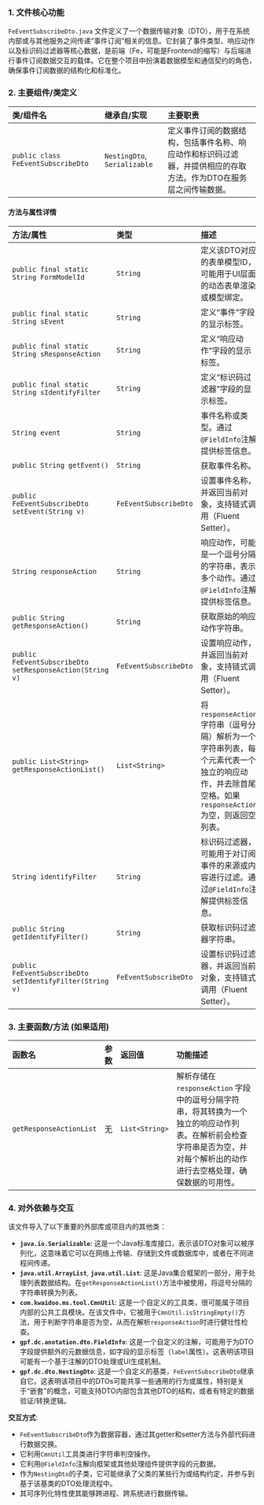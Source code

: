 ### 1. 文件核心功能
`FeEventSubscribeDto.java` 文件定义了一个数据传输对象（DTO），用于在系统内部或与其他服务之间传递“事件订阅”相关的信息。它封装了事件类型、响应动作以及标识码过滤器等核心数据，是前端（Fe，可能是Frontend的缩写）与后端进行事件订阅数据交互的载体。它在整个项目中扮演着数据模型和通信契约的角色，确保事件订阅数据的结构化和标准化。

### 2. 主要组件/类定义

| 类/组件名 | 继承自/实现 | 主要职责 |
| :--- | :--- | :--- |
| `public class FeEventSubscribeDto` | `NestingDto`, `Serializable` | 定义事件订阅的数据结构，包括事件名称、响应动作和标识码过滤器，并提供相应的存取方法。作为DTO在服务层之间传输数据。 |

#### 方法与属性详情

| 方法/属性 | 类型 | 描述 |
| :--- | :--- | :--- |
| `public final static String FormModelId` | `String` | 定义该DTO对应的表单模型ID，可能用于UI层面的动态表单渲染或模型绑定。 |
| `public final static String sEvent` | `String` | 定义“事件”字段的显示标签。 |
| `public final static String sResponseAction` | `String` | 定义“响应动作”字段的显示标签。 |
| `public final static String sIdentifyFilter` | `String` | 定义“标识码过滤器”字段的显示标签。 |
| `String event` | `String` | 事件名称或类型。通过`@FieldInfo`注解提供标签信息。 |
| `public String getEvent()` | `String` | 获取事件名称。 |
| `public FeEventSubscribeDto setEvent(String v)` | `FeEventSubscribeDto` | 设置事件名称，并返回当前对象，支持链式调用（Fluent Setter）。 |
| `String responseAction` | `String` | 响应动作，可能是一个逗号分隔的字符串，表示多个动作。通过`@FieldInfo`注解提供标签信息。 |
| `public String getResponseAction()` | `String` | 获取原始的响应动作字符串。 |
| `public FeEventSubscribeDto setResponseAction(String v)` | `FeEventSubscribeDto` | 设置响应动作，并返回当前对象，支持链式调用（Fluent Setter）。 |
| `public List<String> getResponseActionList()` | `List<String>` | 将`responseAction`字符串（逗号分隔）解析为一个字符串列表，每个元素代表一个独立的响应动作，并去除首尾空格。如果`responseAction`为空，则返回空列表。 |
| `String identifyFilter` | `String` | 标识码过滤器，可能用于对订阅事件的来源或内容进行过滤。通过`@FieldInfo`注解提供标签信息。 |
| `public String getIdentifyFilter()` | `String` | 获取标识码过滤器字符串。 |
| `public FeEventSubscribeDto setIdentifyFilter(String v)` | `FeEventSubscribeDto` | 设置标识码过滤器，并返回当前对象，支持链式调用（Fluent Setter）。 |

### 3. 主要函数/方法 (如果适用)

| 函数名 | 参数 | 返回值 | 功能描述 |
| :--- | :--- | :--- | :--- |
| `getResponseActionList` | 无 | `List<String>` | 解析存储在 `responseAction` 字段中的逗号分隔字符串，将其转换为一个独立的响应动作列表。在解析前会检查字符串是否为空，并对每个解析出的动作进行去空格处理，确保数据的可用性。 |

### 4. 对外依赖与交互

该文件导入了以下重要的外部库或项目内的其他类：

*   **`java.io.Serializable`**: 这是一个Java标准库接口，表示该DTO对象可以被序列化，这意味着它可以在网络上传输、存储到文件或数据库中，或者在不同进程间传递。
*   **`java.util.ArrayList`**, **`java.util.List`**: 这是Java集合框架的一部分，用于处理列表数据结构。在`getResponseActionList()`方法中被使用，将逗号分隔的字符串转换为列表。
*   **`com.kwaidoo.ms.tool.CmnUtil`**: 这是一个自定义的工具类，很可能属于项目内部的公共工具模块。在该文件中，它被用于`CmnUtil.isStringEmpty()`方法，用于判断字符串是否为空，从而在解析`responseAction`时进行健壮性检查。
*   **`gpf.dc.anotation.dto.FieldInfo`**: 这是一个自定义的注解，可能用于为DTO字段提供额外的元数据信息，如字段的显示标签（`label`属性）。这表明该项目可能有一个基于注解的DTO处理或UI生成机制。
*   **`gpf.dc.dto.NestingDto`**: 这是一个自定义的基类，`FeEventSubscribeDto`继承自它。这表明该项目中的DTOs可能共享一些通用的行为或属性，特别是关于“嵌套”的概念，可能支持DTO内部包含其他DTO的结构，或者有特定的数据验证/转换逻辑。

**交互方式**:
*   `FeEventSubscribeDto`作为数据容器，通过其getter和setter方法与外部代码进行数据交换。
*   它利用`CmnUtil`工具类进行字符串判空操作。
*   它利用`@FieldInfo`注解向框架或其他处理组件提供字段的元数据。
*   作为`NestingDto`的子类，它可能继承了父类的某些行为或结构约定，并参与到基于该基类的DTO处理流程中。
*   其可序列化特性使其能够跨进程、跨系统进行数据传输。

